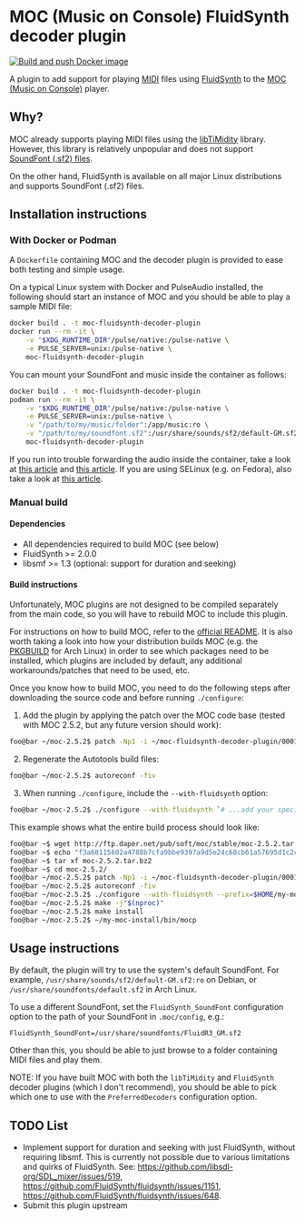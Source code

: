 # MOC (Music on Console) FluidSynth decoder plugin

[![Build and push Docker image](https://github.com/joanbm/moc-fluidsynth-decoder-plugin/actions/workflows/docker_build_push.yml/badge.svg)](https://github.com/joanbm/moc-fluidsynth-decoder-plugin/actions/workflows/docker_build_push.yml)

A plugin to add support for playing [MIDI](https://en.wikipedia.org/wiki/MIDI) files using [FluidSynth](https://www.fluidsynth.org/) to the [MOC (Music on Console)](https://moc.daper.net/) player.

## Why?

MOC already supports playing MIDI files using the [libTiMidity](https://sourceforge.net/projects/libtimidity/) library. However, this library is relatively unpopular and does not support [SoundFont (.sf2) files](https://en.wikipedia.org/wiki/SoundFont).

On the other hand, FluidSynth is available on all major Linux distributions and supports SoundFont (.sf2) files.

## Installation instructions

### With Docker or Podman

A `Dockerfile` containing MOC and the decoder plugin is provided to ease both testing and simple usage.

On a typical Linux system with Docker and PulseAudio installed, the following should start an instance of MOC and you should be able to play a sample MIDI file:

```sh
docker build . -t moc-fluidsynth-decoder-plugin
docker run --rm -it \
    -v "$XDG_RUNTIME_DIR"/pulse/native:/pulse-native \
    -e PULSE_SERVER=unix:/pulse-native \
    moc-fluidsynth-decoder-plugin
```

You can mount your SoundFont and music inside the container as follows:

```sh
docker build . -t moc-fluidsynth-decoder-plugin
podman run --rm -it \
    -v "$XDG_RUNTIME_DIR"/pulse/native:/pulse-native \
    -e PULSE_SERVER=unix:/pulse-native \
    -v "/path/to/my/music/folder":/app/music:ro \
    -v "/path/to/my/soundfont.sf2":/usr/share/sounds/sf2/default-GM.sf2:ro \
    moc-fluidsynth-decoder-plugin
```

If you run into trouble forwarding the audio inside the container, take a look at [this article](https://github.com/mviereck/x11docker/wiki/Container-sound:-ALSA-or-Pulseaudio) and [this article](https://joonas.fi/2020/12/audio-in-docker-containers-linux-audio-subsystems-spotifyd/). If you are using SELinux (e.g. on Fedora), also take a look at [this article](https://github.com/mviereck/x11docker/wiki/SELinux).

### Manual build

#### Dependencies

* All dependencies required to build MOC (see below)
* FluidSynth >= 2.0.0
* libsmf >= 1.3 (optional: support for duration and seeking)

#### Build instructions

Unfortunately, MOC plugins are not designed to be compiled separately from the main code, so you will have to rebuild MOC to include this plugin.

For instructions on how to build MOC, refer to the [official README](https://moc.daper.net/node/87).
It is also worth taking a look into how your distribution builds MOC (e.g. the [PKGBUILD](https://gitlab.archlinux.org/archlinux/packaging/packages/moc/-/blob/main/PKGBUILD) for Arch Linux) in order to see which packages need to be installed, which plugins are included by default, any additional workarounds/patches that need to be used, etc.

Once you know how to build MOC, you need to do the following steps after downloading the source code and before running `./configure`:

1. Add the plugin by applying the patch over the MOC code base (tested with MOC 2.5.2, but any future version should work):

  ```sh
  foo@bar ~/moc-2.5.2$ patch -Np1 -i ~/moc-fluidsynth-decoder-plugin/0001-Add-FluidSynth-decoder-plugin.patch
  ```

2. Regenerate the Autotools build files:

  ```sh
  foo@bar ~/moc-2.5.2$ autoreconf -fiv
  ```

3. When running `./configure`, include the `--with-fluidsynth` option:

  ```sh
  foo@bar ~/moc-2.5.2$ ./configure --with-fluidsynth `# ...add your specific options here`
  ```

This example shows what the entire build process should look like:

```sh
foo@bar ~$ wget http://ftp.daper.net/pub/soft/moc/stable/moc-2.5.2.tar.bz2
foo@bar ~$ echo "f3a68115602a4788b7cfa9bbe9397a9d5e24c68cb61a57695d1c2c3ecf49db08  moc-2.5.2.tar.bz2" | sha256sum -c
foo@bar ~$ tar xf moc-2.5.2.tar.bz2
foo@bar ~$ cd moc-2.5.2/
foo@bar ~/moc-2.5.2$ patch -Np1 -i ~/moc-fluidsynth-decoder-plugin/0001-Add-FluidSynth-decoder-plugin.patch
foo@bar ~/moc-2.5.2$ autoreconf -fiv
foo@bar ~/moc-2.5.2$ ./configure --with-fluidsynth --prefix=$HOME/my-moc-install --disable-cache --without-ffmpeg
foo@bar ~/moc-2.5.2$ make -j"$(nproc)"
foo@bar ~/moc-2.5.2$ make install
foo@bar ~/moc-2.5.2$ ~/my-moc-install/bin/mocp
```

## Usage instructions

By default, the plugin will try to use the system's default SoundFont.
For example, `/usr/share/sounds/sf2/default-GM.sf2:ro` on Debian, or `/usr/share/soundfonts/default.sf2` in Arch Linux.

To use a different SoundFont, set the `FluidSynth_SoundFont` configuration option to the path of your SoundFont in `.moc/config`, e.g.:

```
FluidSynth_SoundFont=/usr/share/soundfonts/FluidR3_GM.sf2
```

Other than this, you should be able to just browse to a folder containing MIDI files and play them.

NOTE: If you have built MOC with both the `libTiMidity` and `FluidSynth` decoder plugins (which I don't recommend), you should be able to pick which one to use with the `PreferredDecoders` configuration option.

## TODO List

* Implement support for duration and seeking with just FluidSynth, without requiring libsmf.
  This is currently not possible due to various limitations and quirks of FluidSynth.
  See: https://github.com/libsdl-org/SDL_mixer/issues/519, https://github.com/FluidSynth/fluidsynth/issues/1151, https://github.com/FluidSynth/fluidsynth/issues/648.
* Submit this plugin upstream
